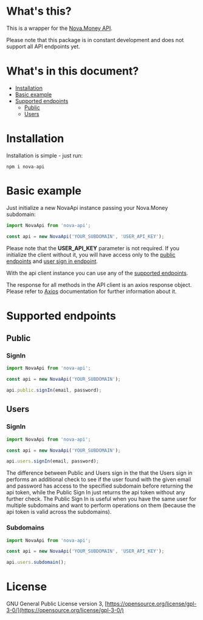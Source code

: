 # What's this?
This is a wrapper for the [Nova.Money API](https://app.swaggerhub.com/apis-docs/coyosoftware/Nova.Money/v1).

Please note that this package is in constant development and does not support all API endpoints yet.

# What's in this document?
* [Installation](#installation)
* [Basic example](#basic-example)
* [Supported endpoints](#supported-endpoints)
  * [Public](#public)
  * [Users](#users)

# Installation
Installation is simple - just run:

    npm i nova-api

# Basic example
Just initialize a new NovaApi instance passing your Nova.Money subdomain:

```javascript
import NovaApi from 'nova-api';

const api = new NovaApi('YOUR_SUBDOMAIN', 'USER_API_KEY');
```

Please note that the **USER_API_KEY** parameter is not required. If you initialize the client without it, you will have access only to the [public endpoints](#public) and [user sign in endpoint](#sign-in).

With the api client instance you can use any of the [supported endpoints](#supported-endpoints).

The response for all methods in the API client is an axios response object. Please refer to [Axios](https://github.com/axios/axios) documentation for further information about it.

# Supported endpoints

## Public

### SignIn
```javascript
import NovaApi from 'nova-api';

const api = new NovaApi('YOUR_SUBDOMAIN');

api.public.signIn(email, password);
```

## Users

### SignIn
```javascript
import NovaApi from 'nova-api';

const api = new NovaApi('YOUR_SUBDOMAIN');

api.users.signIn(email, password);
```

The difference between Public and Users sign in the that the Users sign in performs an additional check to see if the user found with the given email and password has access to the specified subdomain before returning the api token, while the Public Sign In just returns the api token without any further check.
The Public Sign In is useful when you have the same user for multiple subdomains and want to perform operations on them (because the api token is valid across the subdomains).

### Subdomains
```javascript
import NovaApi from 'nova-api';

const api = new NovaApi('YOUR_SUBDOMAIN', 'USER_API_KEY');

api.users.subdomain();
```

# License
GNU General Public License version 3, [https://opensource.org/license/gpl-3-0/](https://opensource.org/license/gpl-3-0/)